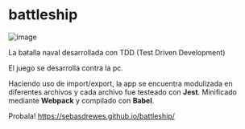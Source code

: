 # battleship
![image](https://user-images.githubusercontent.com/81722772/126020324-7da1b6bc-d71a-4d73-ad23-139dafd82238.png)

La batalla naval desarrollada con TDD (Test Driven Development)

El juego se desarrolla contra la pc.

Haciendo uso de import/export, la app se encuentra modulizada en diferentes archivos y cada archivo fue testeado con **Jest**. 
Minificado mediante **Webpack** y compilado con **Babel**.

Probala! https://sebasdrewes.github.io/battleship/
